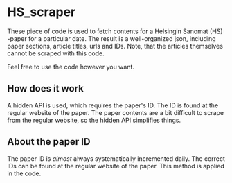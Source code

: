 # HS_scraper
These piece of code is used to fetch contents for a Helsingin Sanomat (HS) -paper for a particular date. The result is a well-organized json, including paper sections, article titles, urls and IDs. Note, that the articles themselves cannot be scraped with this code.

Feel free to use the code however you want.

## How does it work
A hidden API is used, which requires the paper's ID. The ID is found at the regular website of the paper. The paper contents are a bit difficult to scrape from the regular website, so the hidden API simplifies things. 

## About the paper ID
The paper ID is *almost* always systematically incremented daily. The correct IDs can be found at the regular website of the paper. This method is applied in the code.
